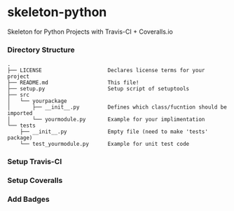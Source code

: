 skeleton-python
==============

Skeleton for Python Projects with Travis-CI + Coveralls.io

### Directory Structure

```
.
├── LICENSE                     Declares license terms for your project
├── README.md                   This file!
├── setup.py                    Setup script of setuptools
├── src
│   └── yourpackage
│       ├── __init__.py         Defines which class/fucntion should be imported
│       └── yourmodule.py       Example for your implimentation
└── tests
    ├── __init__.py             Empty file (need to make 'tests' package)
    └── test_yourmodule.py      Example for unit test code
```

### Setup Travis-CI


### Setup Coveralls


### Add Badges


